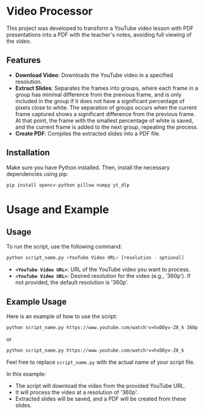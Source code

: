 # Video Processor

This project was developed to transform a YouTube video lesson with PDF presentations into a PDF with the teacher's notes, avoiding full viewing of the video.

## Features

- **Download Video**: Downloads the YouTube video in a specified resolution.
- **Extract Slides**: Separates the frames into groups, where each frame in a group has minimal difference from the previous frame, and is only included in the group if it does not have a significant percentage of pixels close to white. The separation of groups occurs when the current frame captured shows a significant difference from the previous frame. At that point, the frame with the smallest percentage of white is saved, and the current frame is added to the next group, repeating the process.
- **Create PDF**: Compiles the extracted slides into a PDF file.

## Installation

Make sure you have Python installed. Then, install the necessary dependencies using pip:

```bash
pip install opencv-python pillow numpy yt_dlp
```

# Usage and Example

## Usage

To run the script, use the following command:

```bash
python script_name.py <YouTube Video URL> [resolution - optional]
```

- **`<YouTube Video URL>`**: URL of the YouTube video you want to process.
- **`<YouTube Video URL>`**: Desired resolution for the video (e.g., '360p'). If not provided, the default resolution is '360p'.


## Example Usage

Here is an example of how to use the script:

```bash
python script_name.py https://www.youtube.com/watch?v=hxDOyv-Z8_k 360p
```

or

```bash
python script_name.py https://www.youtube.com/watch?v=hxDOyv-Z8_k
```

Feel free to replace `script_name.py` with the actual name of your script file.

In this example:

- The script will download the video from the provided YouTube URL.
- It will process the video at a resolution of '360p'.
- Extracted slides will be saved, and a PDF will be created from these slides.

